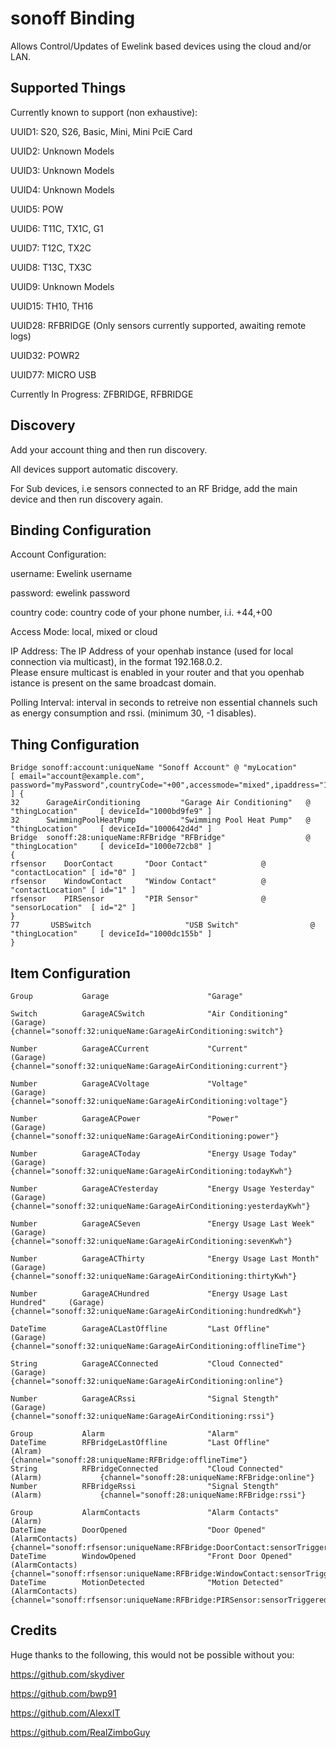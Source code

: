 # sonoff Binding

Allows Control/Updates of Ewelink based devices using the cloud and/or LAN.

## Supported Things

Currently known to support (non exhaustive):

UUID1: S20, S26, Basic, Mini, Mini PciE Card

UUID2: Unknown Models

UUID3: Unknown Models

UUID4: Unknown Models

UUID5: POW

UUID6: T11C, TX1C, G1

UUID7: T12C, TX2C

UUID8: T13C, TX3C

UUID9: Unknown Models

UUID15: TH10, TH16

UUID28: RFBRIDGE (Only sensors currently supported, awaiting remote logs)

UUID32: POWR2

UUID77: MICRO USB

Currently In Progress:
ZFBRIDGE, RFBRIDGE

## Discovery

Add your account thing and then run discovery.

All devices support automatic discovery.

For Sub devices, i.e sensors connected to an RF Bridge, add the main device and then run discovery again.

## Binding Configuration

Account Configuration:

username: Ewelink username

password: ewelink password

country code: country code of your phone number, i.i. +44,+00

Access Mode: local, mixed or cloud

IP Address: The IP Address of your openhab instance (used for local connection via multicast), in the format 192.168.0.2.  
Please ensure multicast is enabled in your router and that you openhab istance is present on the same broadcast domain.

Polling Interval: interval in seconds to retreive non essential channels such as energy consumption and rssi. (minimum 30, -1 disables).

## Thing Configuration
```
Bridge sonoff:account:uniqueName "Sonoff Account" @ "myLocation" 
[ email="account@example.com", password="myPassword",countryCode="+00",accessmode="mixed",ipaddress="192.168.0.2",pollingInterval=60 ] {
32      GarageAirConditioning         "Garage Air Conditioning"   @   "thingLocation"     [ deviceId="1000bd9fe9" ]
32      SwimmingPoolHeatPump		  "Swimming Pool Heat Pump"   @   "thingLocation"     [ deviceId="1000642d4d" ]
Bridge  sonoff:28:uniqueName:RFBridge "RFBridge"                  @   "thingLocation"     [ deviceId="1000e72cb8" ] 
{
rfsensor	DoorContact       "Door Contact"		    @ "contactLocation"	[ id="0" ]
rfsensor	WindowContact     "Window Contact"	        @ "contactLocation"	[ id="1" ]
rfsensor	PIRSensor         "PIR Sensor"		        @ "sensorLocation"	[ id="2" ]
}	
77       USBSwitch			           "USB Switch"			       @   "thingLocation"	   [ deviceId="1000dc155b" ]	
}
```

## Item Configuration
```
Group			Garage						"Garage"

Switch			GarageACSwitch				"Air Conditioning"				(Garage) 			{channel="sonoff:32:uniqueName:GarageAirConditioning:switch"}

Number			GarageACCurrent				"Current"						(Garage) 			{channel="sonoff:32:uniqueName:GarageAirConditioning:current"}

Number			GarageACVoltage				"Voltage"						(Garage) 			{channel="sonoff:32:uniqueName:GarageAirConditioning:voltage"}

Number			GarageACPower				"Power"							(Garage) 			{channel="sonoff:32:uniqueName:GarageAirConditioning:power"}

Number			GarageACToday				"Energy Usage Today"			(Garage) 			{channel="sonoff:32:uniqueName:GarageAirConditioning:todayKwh"}

Number			GarageACYesterday			"Energy Usage Yesterday"		(Garage) 			{channel="sonoff:32:uniqueName:GarageAirConditioning:yesterdayKwh"}

Number			GarageACSeven				"Energy Usage Last Week"		(Garage) 			{channel="sonoff:32:uniqueName:GarageAirConditioning:sevenKwh"}

Number			GarageACThirty				"Energy Usage Last Month"		(Garage) 			{channel="sonoff:32:uniqueName:GarageAirConditioning:thirtyKwh"}

Number			GarageACHundred				"Energy Usage Last Hundred"		(Garage) 			{channel="sonoff:32:uniqueName:GarageAirConditioning:hundredKwh"}

DateTime		GarageACLastOffline			"Last Offline"					(Garage)			{channel="sonoff:32:uniqueName:GarageAirConditioning:offlineTime"}

String			GarageACConnected			"Cloud Connected"				(Garage)			{channel="sonoff:32:uniqueName:GarageAirConditioning:online"}

Number			GarageACRssi				"Signal Stength"				(Garage)			{channel="sonoff:32:uniqueName:GarageAirConditioning:rssi"}

Group			Alarm						"Alarm"
DateTime		RFBridgeLastOffline			"Last Offline"					(Alram)				{channel="sonoff:28:uniqueName:RFBridge:offlineTime"}
String			RFBridgeConnected			"Cloud Connected"				(Alarm)				{channel="sonoff:28:uniqueName:RFBridge:online"}
Number			RFBridgeRssi				"Signal Stength"				(Alarm)				{channel="sonoff:28:uniqueName:RFBridge:rssi"}

Group			AlarmContacts				"Alarm Contacts"				(Alarm)
DateTime		DoorOpened					"Door Opened"					(AlarmContacts) 	{channel="sonoff:rfsensor:uniqueName:RFBridge:DoorContact:sensorTriggered"}
DateTime		WindowOpened				"Front Door Opened"				(AlarmContacts) 	{channel="sonoff:rfsensor:uniqueName:RFBridge:WindowContact:sensorTriggered"}
DateTime		MotionDetected				"Motion Detected"				(AlarmContacts) 	{channel="sonoff:rfsensor:uniqueName:RFBridge:PIRSensor:sensorTriggered"}
```

## Credits

Huge thanks to the following, this would not be possible without you:

https://github.com/skydiver

https://github.com/bwp91

https://github.com/AlexxIT

https://github.com/RealZimboGuy
